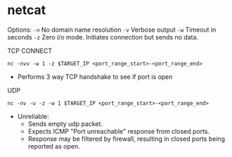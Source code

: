 # netcat

Options:
`-n` No domain name resolution
`-v` Verbose output
`-w` Timeout in seconds
`-z` Zero i/o mode.  Initiates connection but sends no data.

TCP CONNECT

	nc -nvv -w 1 -z $TARGET_IP <port_range_start>-<port_range_end>

- Performs 3 way TCP handshake to see if port is open

UDP

	nc -nv -u -z -w 1 $TARGET_IP <port_range_start>-<port_range_end>

- Unreliable:
	- Sends empty udp packet.
	- Expects ICMP "Port unreachable" response from closed ports.
	- Response may be filtered by firewall, resulting in closed ports being reported as open.

